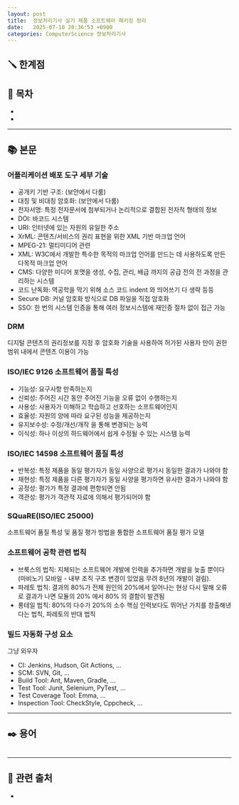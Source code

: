 ```yaml
---
layout: post
title:  정보처리기사 실기 제품 소프트웨어 패키징 정리
date:   2025-07-10 20:36:53 +0900
categories: ComputerScience 정보처리기사
---
```


<!--more-->

## 🪛 한계점



## 📂 목차
- []()
- []()

---

## 📚 본문

### 어플리케이션 배포 도구 세부 기술

- 공개키 기반 구조: (보안에서 다룸)
- 대칭 및 비대칭 암호화: (보안에서 다룸)
- 전자서명: 특정 전자문서에 첨부되거나 논리적으로 결합된 전자적 형태의 정보
- DOI: 바코드 시스템
- URI: 인터넷에 있는 자원의 유일한 주소
- XrML: 콘텐츠/서비스의 권리 표현을 위한 XML 기반 마크업 언어
- MPEG-21: 멀티미디어 관련
- XML: W3C에서 개발한 특수한 목적의 마크업 언어를 만드는 데 사용하도록 만든 다목적 마크업 언어
- CMS: 다양한 미디어 포맷을 생성, 수집, 관리, 배급 까지의 공급 전의 전 과정을 관리하는 시스템
- 코드 난독화: 역공학을 막기 위해 소스 코드 indent 와 띄어쓰기 다 생략 등등
- Secure DB: 커널 암호화 방식으로 DB 파일을 직접 암호화
- SSO: 한 번의 시스템 인증을 통해 여러 정보시스템에 재인증 절차 없이 접근 가능

### DRM

디지털 콘텐츠의 권리정보를 지정 후 암호화 기술을 사용하여 허가된 사용자 만이 권한 범위 내에서 콘텐츠 이용이 가능

### ISO/IEC 9126 소프트웨어 품질 특성

- 기능성: 요구사항 만족하는지
- 신뢰성: 주어진 시간 동안 주어진 기능을 오류 없이 수행하는지
- 사용성: 사용자가 이해하고 학습하고 선호하는 소프트웨어인지
- 효율성: 자원의 양에 따라 요구된 성능을 제공하는지
- 유지보수성: 수정/개선/개작 을 통해 변경되는 능력
- 이식성: 하나 이상의 하드웨어에서 쉽게 수정될 수 있는 시스템 능력

### ISO/IEC 14598 소프트웨어 품질 특성

- 반복성: 특정 제품을 동일 평가자가 동일 사양으로 평가시 동일한 결과가 나와야 함
- 재현성: 특정 제품을 다른 평가자가 동일 사양을 평가하면 유사한 결과가 나와야 함
- 공정성: 평가가 특정 결과에 편항되면 안됨
- 객관성: 평가가 객관적 자료에 의해서 평가되어야 함

### SQuaRE(ISO/IEC 25000)

소프트웨어 품질 특성 및 품질 평가 방법을 통합한 소프트웨어 품질 평가 모델

### 소프트웨어 공학 관련 법칙

- 브룩스의 법칙: 지체되는 소프트웨어 개발에 인력을 추가하면 개발을 늦출 뿐이다(마비노기 모바일 - 내부 조직 구조 변경이 있었음 무려 8년의 개발이 걸림).
- 파레토 법칙: 결과의 80%가 전체 원인의 20%에서 일어나는 현상 다시 말해 오류로 결과가 나면 모듈의 20% 에서 80% 의 결함이 발견됨
- 롱테일 법칙: 80%의 다수가 20%의 소수 핵심 인력보다도 뛰어난 가치를 창출해낸다는 법칙, 파레토의 반대 법칙

### 빌드 자동화 구성 요소

그냥 외우자

- CI: Jenkins, Hudson, Git Actions, ...
- SCM: SVN, Git, ...
- Build Tool: Ant, Maven, Gradle, ...
- Test Tool: Junit, Selenium, PyTest, ...
- Test Coverage Tool: Emma, ...
- Inspection Tool: CheckStyle, Cppcheck, ...




---

## ✒️ 용어

###### 

---

## 🔗 관련 출처
- []()
